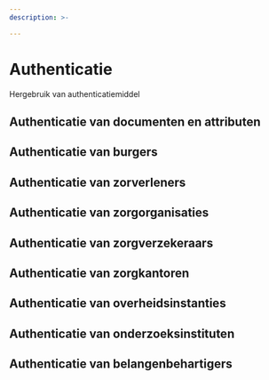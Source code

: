 ```yaml
---
description: >-

---
```


# Authenticatie

Hergebruik van authenticatiemiddel

## Authenticatie van documenten en attributen

## Authenticatie van burgers

## Authenticatie van zorverleners

## Authenticatie van zorgorganisaties

## Authenticatie van zorgverzekeraars

## Authenticatie van zorgkantoren

## Authenticatie van overheidsinstanties

## Authenticatie van onderzoeksinstituten

## Authenticatie van belangenbehartigers
